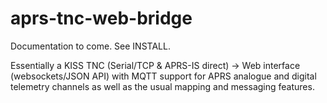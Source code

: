 # aprs-tnc-web-bridge

Documentation to come. See INSTALL.

Essentially a KISS TNC (Serial/TCP & APRS-IS direct) -> Web interface (websockets/JSON API) with MQTT support for APRS analogue and digital telemetry channels as well as the usual mapping and messaging features.
